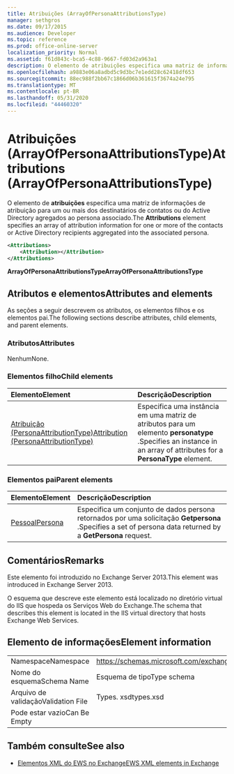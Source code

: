 ```yaml
---
title: Atribuições (ArrayOfPersonaAttributionsType)
manager: sethgros
ms.date: 09/17/2015
ms.audience: Developer
ms.topic: reference
ms.prod: office-online-server
localization_priority: Normal
ms.assetid: f61d843c-bca5-4c88-9667-fd03d2a963a1
description: O elemento de atribuições especifica uma matriz de informações de atribuição para um ou mais dos destinatários de contatos ou do Active Directory agregados ao persona associado.
ms.openlocfilehash: a9883e06a8adbd5c9d3bc7e1edd28c62418df653
ms.sourcegitcommit: 88ec988f2bb67c1866d06b361615f3674a24e795
ms.translationtype: MT
ms.contentlocale: pt-BR
ms.lasthandoff: 05/31/2020
ms.locfileid: "44460320"
---
```

# <a name="attributions-arrayofpersonaattributionstype"></a><span data-ttu-id="b079a-103">Atribuições (ArrayOfPersonaAttributionsType)</span><span class="sxs-lookup"><span data-stu-id="b079a-103">Attributions (ArrayOfPersonaAttributionsType)</span></span>

<span data-ttu-id="b079a-104">O elemento de **atribuições** especifica uma matriz de informações de atribuição para um ou mais dos destinatários de contatos ou do Active Directory agregados ao persona associado.</span><span class="sxs-lookup"><span data-stu-id="b079a-104">The **Attributions** element specifies an array of attribution information for one or more of the contacts or Active Directory recipients aggregated into the associated persona.</span></span> 
  
```XML
<Attributions>
    <Attribution></Attribution>
</Attributions>
```

 <span data-ttu-id="b079a-105">**ArrayOfPersonaAttributionsType**</span><span class="sxs-lookup"><span data-stu-id="b079a-105">**ArrayOfPersonaAttributionsType**</span></span>
## <a name="attributes-and-elements"></a><span data-ttu-id="b079a-106">Atributos e elementos</span><span class="sxs-lookup"><span data-stu-id="b079a-106">Attributes and elements</span></span>

<span data-ttu-id="b079a-107">As seções a seguir descrevem os atributos, os elementos filhos e os elementos pai.</span><span class="sxs-lookup"><span data-stu-id="b079a-107">The following sections describe attributes, child elements, and parent elements.</span></span>
  
### <a name="attributes"></a><span data-ttu-id="b079a-108">Atributos</span><span class="sxs-lookup"><span data-stu-id="b079a-108">Attributes</span></span>

<span data-ttu-id="b079a-109">Nenhum</span><span class="sxs-lookup"><span data-stu-id="b079a-109">None.</span></span>
  
### <a name="child-elements"></a><span data-ttu-id="b079a-110">Elementos filho</span><span class="sxs-lookup"><span data-stu-id="b079a-110">Child elements</span></span>

|<span data-ttu-id="b079a-111">**Elemento**</span><span class="sxs-lookup"><span data-stu-id="b079a-111">**Element**</span></span>|<span data-ttu-id="b079a-112">**Descrição**</span><span class="sxs-lookup"><span data-stu-id="b079a-112">**Description**</span></span>|
|:-----|:-----|
|[<span data-ttu-id="b079a-113">Atribuição (PersonaAttributionType)</span><span class="sxs-lookup"><span data-stu-id="b079a-113">Attribution (PersonaAttributionType)</span></span>](attribution-personaattributiontype.md) <br/> |<span data-ttu-id="b079a-114">Especifica uma instância em uma matriz de atributos para um elemento **personatype** .</span><span class="sxs-lookup"><span data-stu-id="b079a-114">Specifies an instance in an array of attributes for a **PersonaType** element.</span></span>  <br/> |
   
### <a name="parent-elements"></a><span data-ttu-id="b079a-115">Elementos pai</span><span class="sxs-lookup"><span data-stu-id="b079a-115">Parent elements</span></span>

|<span data-ttu-id="b079a-116">**Elemento**</span><span class="sxs-lookup"><span data-stu-id="b079a-116">**Element**</span></span>|<span data-ttu-id="b079a-117">**Descrição**</span><span class="sxs-lookup"><span data-stu-id="b079a-117">**Description**</span></span>|
|:-----|:-----|
|[<span data-ttu-id="b079a-118">Pessoal</span><span class="sxs-lookup"><span data-stu-id="b079a-118">Persona</span></span>](persona.md) <br/> |<span data-ttu-id="b079a-119">Especifica um conjunto de dados persona retornados por uma solicitação **Getpersona** .</span><span class="sxs-lookup"><span data-stu-id="b079a-119">Specifies a set of persona data returned by a **GetPersona** request.</span></span>  <br/> |
   
## <a name="remarks"></a><span data-ttu-id="b079a-120">Comentários</span><span class="sxs-lookup"><span data-stu-id="b079a-120">Remarks</span></span>

<span data-ttu-id="b079a-121">Este elemento foi introduzido no Exchange Server 2013.</span><span class="sxs-lookup"><span data-stu-id="b079a-121">This element was introduced in Exchange Server 2013.</span></span>
  
<span data-ttu-id="b079a-122">O esquema que descreve este elemento está localizado no diretório virtual do IIS que hospeda os Serviços Web do Exchange.</span><span class="sxs-lookup"><span data-stu-id="b079a-122">The schema that describes this element is located in the IIS virtual directory that hosts Exchange Web Services.</span></span>
  
## <a name="element-information"></a><span data-ttu-id="b079a-123">Elemento de informações</span><span class="sxs-lookup"><span data-stu-id="b079a-123">Element information</span></span>

|||
|:-----|:-----|
|<span data-ttu-id="b079a-124">Namespace</span><span class="sxs-lookup"><span data-stu-id="b079a-124">Namespace</span></span>  <br/> |https://schemas.microsoft.com/exchange/services/2006/types  <br/> |
|<span data-ttu-id="b079a-125">Nome do esquema</span><span class="sxs-lookup"><span data-stu-id="b079a-125">Schema Name</span></span>  <br/> |<span data-ttu-id="b079a-126">Esquema de tipo</span><span class="sxs-lookup"><span data-stu-id="b079a-126">Type schema</span></span>  <br/> |
|<span data-ttu-id="b079a-127">Arquivo de validação</span><span class="sxs-lookup"><span data-stu-id="b079a-127">Validation File</span></span>  <br/> |<span data-ttu-id="b079a-128">Types. xsd</span><span class="sxs-lookup"><span data-stu-id="b079a-128">types.xsd</span></span>  <br/> |
|<span data-ttu-id="b079a-129">Pode estar vazio</span><span class="sxs-lookup"><span data-stu-id="b079a-129">Can Be Empty</span></span>  <br/> ||
   
## <a name="see-also"></a><span data-ttu-id="b079a-130">Também consulte</span><span class="sxs-lookup"><span data-stu-id="b079a-130">See also</span></span>

- [<span data-ttu-id="b079a-131">Elementos XML do EWS no Exchange</span><span class="sxs-lookup"><span data-stu-id="b079a-131">EWS XML elements in Exchange</span></span>](ews-xml-elements-in-exchange.md)

